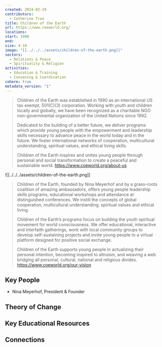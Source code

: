 ```yaml
---
created: 2024-02-19
contributors:
  - Catherine Tran
title: Children of the Earth
url: https://www.coeworld.org/
locations: 
start: 1990
end: 
size: 4-10
image: "[[../../../assets/children-of-the-earth.png]]"
sectors:
  - Relations & Peace
  - Spirituality & Religion
activities:
  - Education & Training
  - Convening & Coordination
cohere: true
metadata_version: "1"
---
```

>Children of the Earth was established in 1990 as an international US tax exempt, 501(C)(3) corporation. Working with youth and children locally and globally, we have been recognized as a charitable NGO non-governmental organization of the United Nations since 1992.
>
>Dedicated to the building of a better future, we deliver programs which provide young people with the empowerment and leadership skills necessary to advance peace in the world today and in the future. We foster international networks of cooperation, multicultural understanding, spiritual values, and ethical living skills.
>
>Children of the Earth inspires and unites young people through personal and social transformation to create a peaceful and sustainable world.
https://www.coeworld.org/about-us

![[../../../assets/children-of-the-earth.png]]

>Children of the Earth, founded by Nina Meyerhof and by a grass-roots coalition of amazing ambassadors, offers young people leadership skills programs, educational workshops and attendance at distinguished conferences. We instill the concepts of global cooperation, multicultural understanding, spiritual values and ethical living.
>
>Children of the Earth’s programs focus on building the youth spiritual movement for world consciousness. We offer educational, interactive and interfaith gatherings, work with local community groups to develop self-sustaining projects and invite young people to a virtual platform designed for positive social exchange.
>
>Children of the Earth supports young people in actualizing their personal intention, becoming inspired to altruism, and weaving a web bridging all personal, cultural, national and religious divides.
https://www.coeworld.org/our-vision

## Key People

- Nina Meyerhof, President & Founder

## Theory of Change

## Key Educational Resources

## Connections










